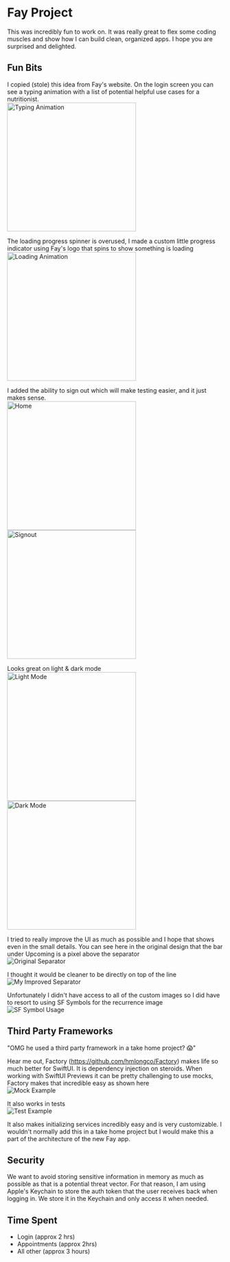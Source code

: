 # Fay Project

This was incredibly fun to work on. It was really great to flex some coding muscles and show how I can build clean, organized apps. I hope you are surprised and delighted.

## Fun Bits

I copied (stole) this idea from Fay's website. On the login screen you can see a typing animation with a list of potential helpful use cases for a nutritionist. 
<br>
<img src="images/typing.png" width="300" alt="Typing Animation">

The loading progress spinner is overused, I made a custom little progress indicator using Fay's logo that spins to show something is loading 
<br>
<img src="images/loading.png" width="300" alt="Loading Animation">

I added the ability to sign out which will make testing easier, and it just makes sense. 
<br>
<img src="images/home.png" width="300" alt="Home">
<img src="images/signout.png" width="300" alt="Signout">

Looks great on light & dark mode
<br>
<img src="images/light.png" width="300" alt="Light Mode">
<img src="images/dark.png" width="300" alt="Dark Mode">

I tried to really improve the UI as much as possible and I hope that shows even in the small details. You can see here in the original design that the bar under Upcoming is a pixel above the separator 
<br>
![Original Separator](images/separator.png)

I thought it would be cleaner to be directly on top of the line 
<br>
![My Improved Separator](images/myseparator.png)

Unfortunately I didn't have access to all of the custom images so I did have to resort to using SF Symbols for the recurrence image
<br>
![SF Symbol Usage](images/sfsymbol.png)

## Third Party Frameworks

"OMG he used a third party framework in a take home project? 😱" 

Hear me out, Factory (https://github.com/hmlongco/Factory) makes life so much better for SwiftUI. It is dependency injection on steroids. When working with SwiftUI Previews it can be pretty challenging to use mocks, Factory makes that incredible easy as shown here 
<br>
![Mock Example](images/mock.png)

It also works in tests 
<br>
![Test Example](images/test.png)

It also makes initializing services incredibly easy and is very customizable. I wouldn't normally add this in a take home project but I would make this a part of the architecture of the new Fay app.

## Security

We want to avoid storing sensitive information in memory as much as possible as that is a potential threat vector. For that reason, I am using Apple's Keychain to store the auth token that the user receives back when logging in. We store it in the Keychain and only access it when needed.

## Time Spent

- Login (approx 2 hrs)
- Appointments (approx 2hrs)
- All other (approx 3 hours)
